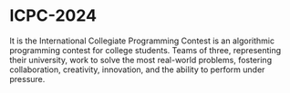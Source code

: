 # ICPC-2024
It is the International Collegiate Programming Contest is an algorithmic programming contest for college students. Teams of three, representing their university, work to solve the most real-world problems, fostering collaboration, creativity, innovation, and the ability to perform under pressure.
